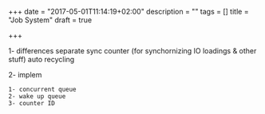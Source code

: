 +++
date = "2017-05-01T11:14:19+02:00"
description = ""
tags = []
title = "Job System"
draft = true

+++


<!--more-->

1- differences
separate sync counter (for synchornizing IO loadings & other stuff)
auto recycling

2- implem

	1- concurrent queue
	2- wake up queue
	3- counter ID